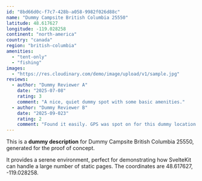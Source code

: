 ```yaml
---
id: "8bd66d0c-f7c7-428b-a058-9982f026d88c"
name: "Dummy Campsite British Columbia 25550"
latitude: 48.617627
longitude: -119.028258
continent: "north-america"
country: "canada"
region: "british-columbia"
amenities:
  - "tent-only"
  - "fishing"
images:
  - "https://res.cloudinary.com/demo/image/upload/v1/sample.jpg"
reviews:
  - author: "Dummy Reviewer A"
    date: "2025-07-08"
    rating: 3
    comment: "A nice, quiet dummy spot with some basic amenities."
  - author: "Dummy Reviewer B"
    date: "2025-09-023"
    rating: 2
    comment: "Found it easily. GPS was spot on for this dummy location."
---
```


This is a **dummy description** for Dummy Campsite British Columbia 25550, generated for the proof of concept.

It provides a serene environment, perfect for demonstrating how SvelteKit can handle a large number of static pages. The coordinates are 48.617627, -119.028258.
